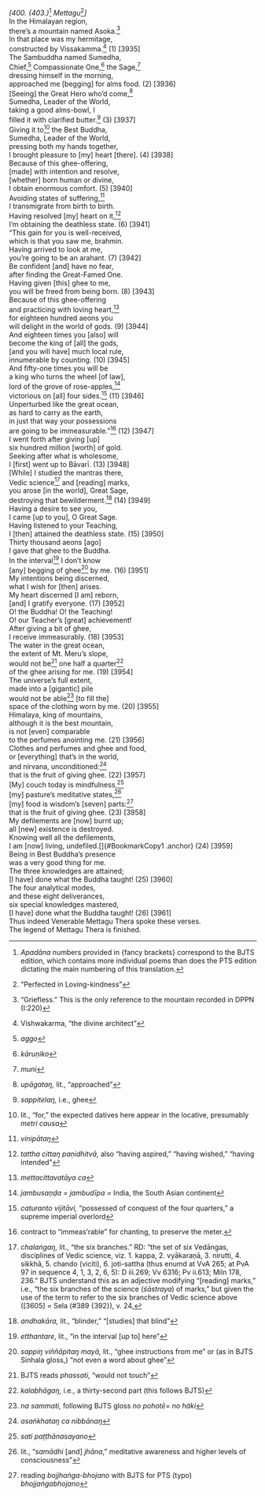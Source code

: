 *\[400. {403.}*[^1] *Mettagu*[^2]*\]*  
In the Himalayan region,  
there’s a mountain named Asoka.[^3]  
In that place was my hermitage,  
constructed by Vissakamma.[^4] (1) \[3935\]  
The Sambuddha named Sumedha,  
Chief,[^5] Compassionate One,[^6] the Sage,[^7]  
dressing himself in the morning,  
approached me \[begging\] for alms food. (2) \[3936\]  
\[Seeing\] the Great Hero who’d come,[^8]  
Sumedha, Leader of the World,  
taking a good alms-bowl, I  
filled it with clarified butter.[^9] (3) \[3937\]  
Giving it to[^10] the Best Buddha,  
Sumedha, Leader of the World,  
pressing both my hands together,  
I brought pleasure to \[my\] heart \[there\]. (4) \[3938\]  
Because of this ghee-offering,  
\[made\] with intention and resolve,  
\[whether\] born human or divine,  
I obtain enormous comfort. (5) \[3940\]  
Avoiding states of suffering,[^11]  
I transmigrate from birth to birth.  
Having resolved \[my\] heart on it,[^12]  
I’m obtaining the deathless state. (6) \[3941\]  
“This gain for you is well-received,  
which is that you saw me, brahmin.  
Having arrived to look at me,  
you’re going to be an arahant. (7) \[3942\]  
Be confident \[and\] have no fear,  
after finding the Great-Famed One.  
Having given \[this\] ghee to me,  
you will be freed from being born. (8) \[3943\]  
Because of this ghee-offering  
and practicing with loving heart,[^13]  
for eighteen hundred aeons you  
will delight in the world of gods. (9) \[3944\]  
And eighteen times you \[also\] will  
become the king of \[all\] the gods,  
\[and you will have\] much local rule,  
innumerable by counting. (10) \[3945\]  
And fifty-one times you will be  
a king who turns the wheel \[of law\],  
lord of the grove of rose-apples,[^14]  
victorious on \[all\] four sides.[^15] (11) \[3946\]  
Unperturbed like the great ocean,  
as hard to carry as the earth,  
in just that way your possessions  
are going to be immeasurable.”[^16] (12) \[3947\]  
I went forth after giving \[up\]  
six hundred million \[worth\] of gold.  
Seeking after what is wholesome,  
I \[first\] went up to Bāvarī. (13) \[3948\]  
\[While\] I studied the mantras there,  
Vedic science[^17] and \[reading\] marks,  
you arose \[in the world\], Great Sage,  
destroying that bewilderment.[^18] (14) \[3949\]  
Having a desire to see you,  
I came \[up to you\], O Great Sage.  
Having listened to your Teaching,  
I \[then\] attained the deathless state. (15) \[3950\]  
Thirty thousand aeons \[ago\]  
I gave that ghee to the Buddha.  
In the interval[^19] I don’t know  
\[any\] begging of ghee[^20] by me. (16) \[3951\]  
My intentions being discerned,  
what I wish for \[then\] arises.  
My heart discerned \[I am\] reborn,  
\[and\] I gratify everyone. (17) \[3952\]  
O! the Buddha! O! the Teaching!  
O! our Teacher’s \[great\] achievement!  
After giving a bit of ghee,  
I receive immeasurably. (18) \[3953\]  
The water in the great ocean,  
the extent of Mt. Meru’s slope,  
would not be[^21] one half a quarter[^22]  
of the ghee arising for me. (19) \[3954\]  
The universe’s full extent,  
made into a \[gigantic\] pile  
would not be able[^23] \[to fill the\]  
space of the clothing worn by me. (20) \[3955\]  
Himalaya, king of mountains,  
although it is the best mountain,  
is not \[even\] comparable  
to the perfumes anointing me. (21) \[3956\]  
Clothes and perfumes and ghee and food,  
or \[everything\] that’s in the world,  
and nirvana, unconditioned:[^24]  
that is the fruit of giving ghee. (22) \[3957\]  
\[My\] couch today is mindfulness,[^25]  
\[my\] pasture’s meditative states,[^26]  
\[my\] food is wisdom’s \[seven\] parts:[^27]  
that is the fruit of giving ghee. (23) \[3958\]  
My defilements are \[now\] burnt up;  
all \[new\] existence is destroyed.  
Knowing well all the defilements,  
I am \[now\] living, undefiled.[]{#BookmarkCopy1 .anchor} (24) \[3959\]  
Being in Best Buddha’s presence  
was a very good thing for me.  
The three knowledges are attained;  
\[I have\] done what the Buddha taught! (25) \[3960\]  
The four analytical modes,  
and these eight deliverances,  
six special knowledges mastered,  
\[I have\] done what the Buddha taught! (26) \[3961\]  
Thus indeed Venerable Mettagu Thera spoke these verses.  
The legend of Mettagu Thera is finished.  
[^1]: *Apadāna* numbers provided in {fancy brackets} correspond to the
    BJTS edition, which contains more individual poems than does the PTS
    edition dictating the main numbering of this translation.  
[^2]: “Perfected in Loving-kindness”  
[^3]: “Griefless.” This is the only reference to the mountain recorded
    in DPPN (I:220)  
[^4]: Vishwakarma, “the divine architect”  
[^5]: *aggo*  
[^6]: *kāruṇiko*  
[^7]: *muni*  
[^8]: *upāgataŋ,* lit., “approached”  
[^9]: *sappitelaŋ,* i.e., ghee  
[^10]: lit., “for,” the expected datives here appear in the locative,
    presumably *metri causa*  
[^11]: *vinipātaŋ*  
[^12]: *tattha cittaŋ paṇidhitvā,* also “having aspired,” “having
    wished,” “having intended”  
[^13]: *mettacittavatāya ca*  
[^14]: *jambusaṇḍa = jambudīpa =* India, the South Asian continent  
[^15]: *caturanto vijitāvi,* “possessed of conquest of the four
    quarters,” a supreme imperial overlord  
[^16]: contract to “immeas’rable” for chanting, to preserve the meter.  
[^17]: *chalaṅgaŋ,* lit., “the six branches.” RD: “the set of six
    Vedāngas, disciplines of Vedic science, viz. 1. kappa, 2. vyākaraṇā,
    3. nirutti, 4. sikkhā, 5. chando (viciti), 6. joti-sattha (thus
    enumd at VvA 265; at PvA 97 in sequence 4, 1, 3, 2, 6, 5): D
    iii.269; Vv 6316; Pv ii.613; Miln 178, 236.” BJTS understand this as
    an adjective modifying “\[reading\] marks,” i.e., “the six branches
    of the science (*śāstraya*) of marks,” but given the use of the term
    to refer to the six branches of Vedic science above (\[3605\] = Sela
    (\#389 {392}), v. 24,  
[^18]: *andhakāra,* lit., “blinder,” “\[studies\] that blind”  
[^19]: *etthantare*, lit., “in the interval \[up to\] here”  
[^20]: *sappiŋ viññāpitaŋ mayā,* lit., “ghee instructions from me” or
    (as in BJTS Sinhala gloss,) “not even a word about ghee”  
[^21]: BJTS reads *phassati*, “would not touch”  
[^22]: *kalabhāgaŋ,* i.e., a thirty-second part (this follows BJTS)  
[^23]: *na sammati,* following BJTS gloss *no pohotē= no häki*  
[^24]: *asaṅkhataŋ ca nibbānaŋ*  
[^25]: *sati paṭṭhānasayano*  
[^26]: lit., “*samādhi* \[and\] *jhāna*,” meditative awareness and
    higher levels of consciousness”  
[^27]: reading *bojjhaṅga-bhojano* with BJTS for PTS (typo)
    *bhojjaṅgabhojano*
